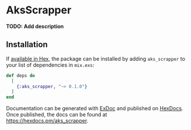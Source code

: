 # AksScrapper

**TODO: Add description**

## Installation

If [available in Hex](https://hex.pm/docs/publish), the package can be installed
by adding `aks_scrapper` to your list of dependencies in `mix.exs`:

```elixir
def deps do
  [
    {:aks_scrapper, "~> 0.1.0"}
  ]
end
```

Documentation can be generated with [ExDoc](https://github.com/elixir-lang/ex_doc)
and published on [HexDocs](https://hexdocs.pm). Once published, the docs can
be found at <https://hexdocs.pm/aks_scrapper>.

